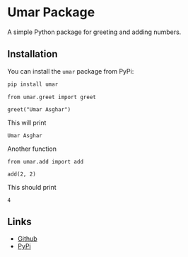 # Umar Package

A simple Python package for greeting and adding numbers.

## Installation

You can install the `umar` package from PyPi:

```bash
pip install umar
```

```
from umar.greet import greet

greet("Umar Asghar")
```
This will print
```
Umar Asghar
```

Another function
```
from umar.add import add

add(2, 2)
```
This should print
```
4
```

## Links
- [Github](https://github.com/umarmughal824)
- [PyPi](https://pypi.org/project/umar/)
